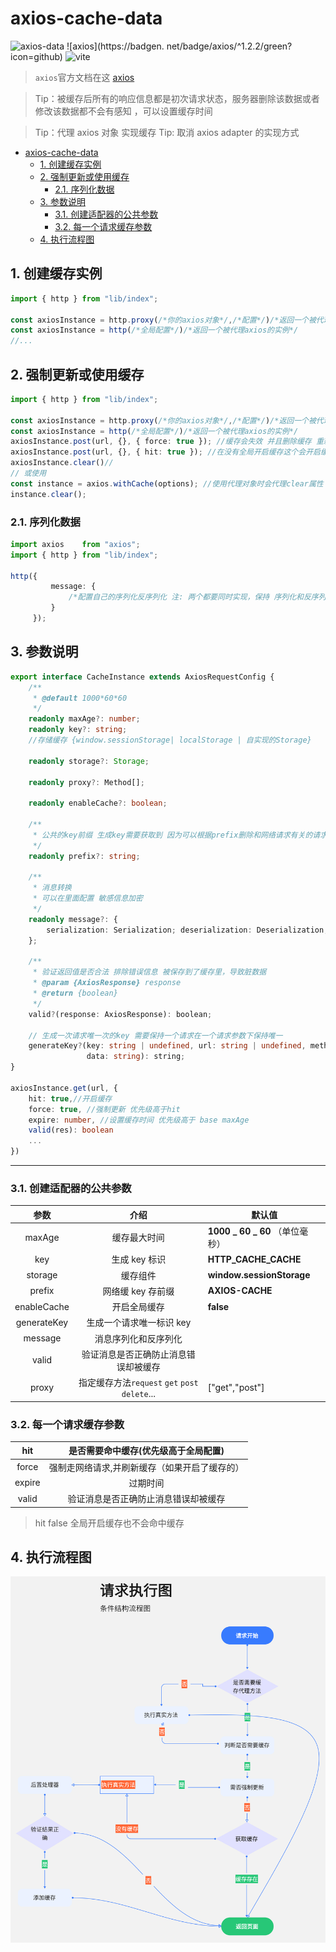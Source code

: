 <!-- @format -->

# axios-cache-data

![axios-data](https://badgen.net/badge/axios-cache-data/1.20.3-beta-4/blue?icon=github) ![axios](https://badgen.
net/badge/axios/^1.2.2/green?icon=github) ![vite](https://badgen.net/badge/vite/^4.0.3/blue?icon=github)

> `axios`官方文档在这 [axios](https://axios-http.com/)

> Tip：被缓存后所有的响应信息都是初次请求状态，服务器删除该数据或者修改该数据都不会有感知 ，可以设置缓存时间

> Tip：代理 axios 对象 实现缓存
> Tip: 取消 axios adapter 的实现方式

<!-- TOC -->

- [axios-cache-data](#axios-cache-data)
    - [1. 创建缓存实例](#1-%E5%88%9B%E5%BB%BA%E7%BC%93%E5%AD%98%E5%AE%9E%E4%BE%8B)
    - [2. 强制更新或使用缓存](#2-%E5%BC%BA%E5%88%B6%E6%9B%B4%E6%96%B0%E6%88%96%E4%BD%BF%E7%94%A8%E7%BC%93%E5%AD%98)
        - [2.1. 序列化数据](#21-%E5%BA%8F%E5%88%97%E5%8C%96%E6%95%B0%E6%8D%AE)
    - [3. 参数说明](#3-%E5%8F%82%E6%95%B0%E8%AF%B4%E6%98%8E)
        - [3.1. 创建适配器的公共参数](#31-%E5%88%9B%E5%BB%BA%E9%80%82%E9%85%8D%E5%99%A8%E7%9A%84%E5%85%AC%E5%85%B1%E5%8F%82%E6%95%B0)
        - [3.2. 每一个请求缓存参数](#32-%E6%AF%8F%E4%B8%80%E4%B8%AA%E8%AF%B7%E6%B1%82%E7%BC%93%E5%AD%98%E5%8F%82%E6%95%B0)
    - [4. 执行流程图](#4-%E6%89%A7%E8%A1%8C%E6%B5%81%E7%A8%8B%E5%9B%BE)

<!-- /TOC -->

## 1. 创建缓存实例

```typescript
import { http } from "lib/index";

const axiosInstance = http.proxy(/*你的axios对象*/,/*配置*/)/*返回一个被代理axios的实例*/
const axiosInstance = http(/*全局配置*/)/*返回一个被代理axios的实例*/
//...
```

## 2. 强制更新或使用缓存

```typescript
import { http } from "lib/index";

const axiosInstance = http.proxy(/*你的axios对象*/,/*配置*/)/*返回一个被代理axios的实例*/
const axiosInstance = http(/*全局配置*/)/*返回一个被代理axios的实例*/
axiosInstance.post(url, {}, { force: true }); //缓存会失效 并且删除缓存 重新走网络请求
axiosInstance.post(url, {}, { hit: true }); //在没有全局开启缓存这个会开启缓存
axiosInstance.clear()//
// 或使用
const instance = axios.withCache(options); //使用代理对象时会代理clear属性
instance.clear();
```

### 2.1. 序列化数据

```typescript
import axios    from "axios";
import { http } from "lib/index";

http({
	     message: {
		     /*配置自己的序列化反序列化 注: 两个都要同时实现，保持 序列化和反序列化的一致性*/
	     }
     });
```

## 3. 参数说明

```typescript
export interface CacheInstance extends AxiosRequestConfig {
	/**
	 * @default 1000*60*60
	 */
	readonly maxAge?: number;
	readonly key?: string;
	//存储缓存 {window.sessionStorage| localStorage | 自实现的Storage}
	
	readonly storage?: Storage;
	
	readonly proxy?: Method[];
	
	readonly enableCache?: boolean;
	
	/**
	 * 公共的key前缀 生成key需要获取到 因为可以根据prefix删除和网络请求有关的请求
	 */
	readonly prefix?: string;
	
	/**
	 * 消息转换
	 * 可以在里面配置 敏感信息加密
	 */
	readonly message?: {
		serialization: Serialization; deserialization: Deserialization;
	};
	
	/**
	 * 验证返回值是否合法 排除错误信息 被保存到了缓存里，导致脏数据
	 * @param {AxiosResponse} response
	 * @return {boolean}
	 */
	valid?(response: AxiosResponse): boolean;
	
	// 生成一次请求唯一次的key 需要保持一个请求在一个请求参数下保持唯一
	generateKey?(key: string | undefined, url: string | undefined, method: any, header: any, params: string,
	             data: string): string;
}

axiosInstance.get(url, {
	hit: true,//开启缓存
	force: true, //强制更新 优先级高于hit
	expire: number, //设置缓存时间 优先级高于 base maxAge
	valid(res): boolean
	...
})
```

---

### 3.1. 创建适配器的公共参数

|     参数      |                    介绍                    | 默认值                       |
|:-----------:|:----------------------------------------:|---------------------------|
|   maxAge    |                  缓存最大时间                  | **1000 _ 60 _ 60** （单位毫秒） |
|     key     |                生成 key 标识                 | **HTTP_CACHE_CACHE**      |
|   storage   |                   缓存组件                   | **window.sessionStorage** |
|   prefix    |               网络缓 key 存前缀                | **AXIOS-CACHE**           |
| enableCache |                  开启全局缓存                  | **false**                 |
| generateKey |              生成一个请求唯一标识 key              |                           |
|   message   |                消息序列化和反序列化                |                           |
|    valid    |            验证消息是否正确防止消息错误却被缓存            |                           |
|    proxy    | 指定缓存方法`request` `get` `post` `delete`... | ["get","post"]            |

### 3.2. 每一个请求缓存参数

|  hit   |   是否需要命中缓存(优先级高于全局配置)   |
|:------:|:-----------------------:|
| force  | 强制走网络请求,并刷新缓存（如果开启了缓存的） |
| expire |          过期时间           |
| valid  |   验证消息是否正确防止消息错误却被缓存    |

> hit false 全局开启缓存也不会命中缓存

## 4. 执行流程图

![](流程图.png)
